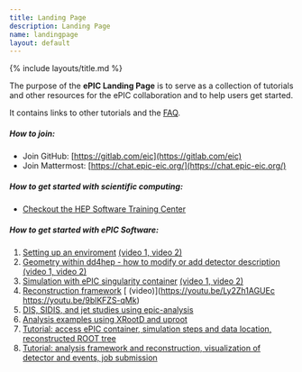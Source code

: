 ```yaml
---
title: Landing Page
description: Landing Page
name: landingpage
layout: default
---
```


{% include layouts/title.md %}

The purpose of the **ePIC Landing Page** is to serve as a collection of tutorials and other resources for the ePIC collaboration and to help users get started.

It contains links to other tutorials and the [FAQ](https://eic.github.io/documentation/faq.html).

##### How to join:

* Join GitHub: [https://gitlab.com/eic](https://gitlab.com/eic)
* Join Mattermost: [https://chat.epic-eic.org/](https://chat.epic-eic.org/)

##### How to get started with scientific computing:

* [Checkout the HEP Software Training Center](https://hepsoftwarefoundation.org/training/center.html)

##### How to get started with ePIC Software: 

1. [Setting up an enviroment](https://eic.github.io/tutorial-setting-up-environment/) [ (video 1, ](https://www.youtube.com/watch?v=Y0Mg24XLomY) [video 2)](https://www.youtube.com/watch?v=5HmzFnYW4W4)
1. [Geometry within dd4hep - how to modify or add detector description](https://eic.github.io/tutorial-geometry-development-using-dd4hep/) [ (video 1, ](https://www.youtube.com/watch?v=Bj2L4JuCuRk) [video 2)](https://www.youtube.com/watch?v=RJAHnEW9cYk)
1. [Simulation with ePIC singularity container](https://eic.github.io/tutorial-simulations-using-ddsim-and-geant4/) [ (video 1, ](https://www.youtube.com/watch?v=QjjD1_wjLIw) [video 2)](https://www.youtube.com/watch?v=WqSQ4m_esUw)
1. [Reconstruction framework](https://eic.github.io/tutorial-jana2/) [ (video)](https://youtu.be/Ly2Zh1AGUEc https://youtu.be/9blKFZS-qMk)
1. [DIS, SIDIS, and jet studies using epic-analysis](https://github.com/eic/epic-analysis/blob/main/README.md)
1. [Analysis examples using XRootD and uproot](https://github.com/eic/python-analysis-bootcamp)
1. [Tutorial: access ePIC container, simulation steps and data location, reconstructed ROOT tree](https://indico.bnl.gov/event/18373/)
1. [Tutorial: analysis framework and reconstruction, visualization of detector and events, job submission](https://indico.bnl.gov/event/18374/)

